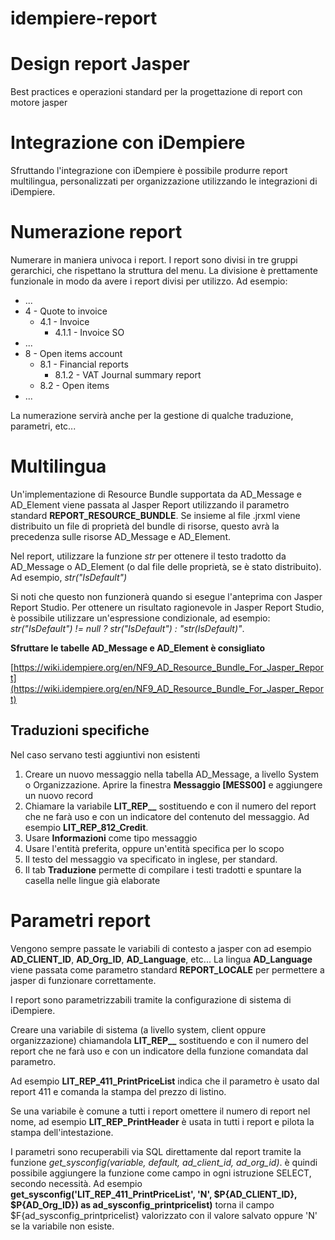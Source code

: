 # idempiere-report

# Design report Jasper

Best practices e operazioni standard per la progettazione di report con motore jasper

# Integrazione con iDempiere

Sfruttando l'integrazione con iDempiere è possibile produrre report multilingua, personalizzati per organizzazione utilizzando le integrazioni di iDempiere.

# Numerazione report
Numerare in maniera univoca i report. I report sono divisi in tre gruppi gerarchici, che rispettano la struttura del menu. La divisione è prettamente funzionale in modo da avere i report divisi per utilizzo.
Ad esempio:
- ...
- 4 - Quote to invoice
  - 4.1 - Invoice
    - 4.1.1 - Invoice SO
- ...
- 8 - Open items account
  - 8.1 - Financial reports
    - 8.1.2 - VAT Journal summary report
  - 8.2 - Open items
- ...

La numerazione servirà anche per la gestione di qualche traduzione, parametri, etc...

# Multilingua

Un'implementazione di Resource Bundle supportata da AD_Message e AD_Element viene passata al Jasper Report utilizzando il parametro standard **REPORT_RESOURCE_BUNDLE**. Se insieme al file .jrxml viene distribuito un file di proprietà del bundle di risorse, questo avrà la precedenza sulle risorse AD_Message e AD_Element.

Nel report, utilizzare la funzione *str* per ottenere il testo tradotto da AD_Message o AD_Element (o dal file delle proprietà, se è stato distribuito). Ad esempio, *str("IsDefault")*

Si noti che questo non funzionerà quando si esegue l'anteprima con Jasper Report Studio. Per ottenere un risultato ragionevole in Jasper Report Studio, è possibile utilizzare un'espressione condizionale, ad esempio: *str("IsDefault") != null ? str("IsDefault") : "str(IsDefault)"*.

**Sfruttare le tabelle AD_Message e AD_Element è consigliato**

[https://wiki.idempiere.org/en/NF9_AD_Resource_Bundle_For_Jasper_Report](https://wiki.idempiere.org/en/NF9_AD_Resource_Bundle_For_Jasper_Report)

## Traduzioni specifiche
Nel caso servano testi aggiuntivi non esistenti
1. Creare un nuovo messaggio nella tabella AD_Message, a livello System o Organizzazione. Aprire la finestra **Messaggio [MESS00]** e aggiungere un nuovo record
2. Chiamare la variabile **LIT_REP_<nr report>_<messaggio>** sostituendo <nr report> e <messaggio> con il numero del report che ne farà uso e <messaggio> con un indicatore del contenuto del messaggio. Ad esempio **LIT_REP_812_Credit**.
3. Usare **Informazioni** come tipo messaggio
4. Usare l'entità preferita, oppure un'entità specifica per lo scopo
5. Il testo del messaggio va specificato in inglese, per standard.
6. Il tab **Traduzione** permette di compilare i testi tradotti e spuntare la casella nelle lingue già elaborate

# Parametri report
Vengono sempre passate le variabili di contesto a jasper con ad esempio **AD_CLIENT_ID**, **AD_Org_ID**, **AD_Language**, etc...
La lingua **AD_Language** viene passata come parametro standard **REPORT_LOCALE** per permettere a jasper di funzionare correttamente.

I report sono parametrizzabili tramite la configurazione di sistema di iDempiere.

Creare una variabile di sistema (a livello system, client oppure organizzazione) chiamandola **LIT_REP_<nr report>_<variabile>** sostituendo <nr report> e <variabile> con il numero del report che ne farà uso e <variabile> con un indicatore della funzione comandata dal parametro.

Ad esempio **LIT_REP_411_PrintPriceList** indica che il parametro è usato dal report 411 e comanda la stampa del prezzo di listino.

Se una variabile è comune a tutti i report omettere il numero di report nel nome, ad esempio **LIT_REP_PrintHeader** è usata in tutti i report e pilota la stampa dell'intestazione.

I parametri sono recuperabili via SQL direttamente dal report tramite la funzione *get_sysconfig(variable, default, ad_client_id, ad_org_id)*. è quindi possibile aggiungere la funzione come campo in ogni istruzione SELECT, secondo necessità. Ad esempio **get_sysconfig('LIT_REP_411_PrintPriceList', 'N', $P{AD_CLIENT_ID}, $P{AD_Org_ID}) as ad_sysconfig_printpricelist)** torna il campo $F{ad_sysconfig_printpricelist} valorizzato con il valore salvato oppure 'N' se la variabile non esiste.